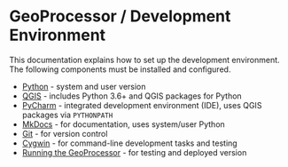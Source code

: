 # GeoProcessor / Development Environment #

This documentation explains how to set up the development environment.
The following components must be installed and configured.

* [Python](python) - system and user version
* [QGIS](qgis) - includes Python 3.6+ and QGIS packages for Python
* [PyCharm](pycharm) - integrated development environment (IDE), uses QGIS packages via `PYTHONPATH`
* [MkDocs](mkdocs) - for documentation, uses system/user Python
* [Git](git) - for version control
* [Cygwin](cygwin) - for command-line development tasks and testing
* [Running the GeoProcessor](running) - for testing and deployed version
